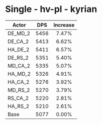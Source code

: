 # Single - hv-pl - kyrian
| Actor | DPS | Increase |
|---|:---:|:---:|
|DE_MD_2|5456|7.47%|
|DE_CA_2|5413|6.62%|
|HA_DE_2|5411|6.57%|
|DE_RS_2|5351|5.40%|
|MD_CA_2|5335|5.07%|
|HA_MD_2|5326|4.91%|
|HA_CA_2|5276|3.92%|
|MD_RS_2|5270|3.79%|
|RS_CA_2|5220|2.81%|
|HA_RS_2|5210|2.61%|
|Base|5077|0.00%|
